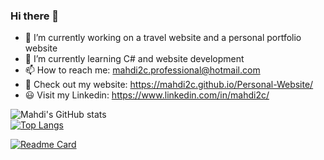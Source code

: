 ### Hi there 👋

- 🔭 I’m currently working on a travel website and a personal portfolio website
- 🌱 I’m currently learning C# and website development
- 📫 How to reach me: mahdi2c.professional@hotmail.com
- 📌 Check out my website: https://mahdi2c.github.io/Personal-Website/
- 😃 Visit my Linkedin: https://www.linkedin.com/in/mahdi2c/


![Mahdi's GitHub stats](https://github-readme-stats.vercel.app/api?username=mahdi2c&count_private=true&theme=gruvbox)     
[![Top Langs](https://github-readme-stats.vercel.app/api/top-langs/?username=mahdi2c&theme=gruvbox&layout=compact)](https://github.com/mahdi2c/github-readme-stats)

[![Readme Card](https://github-readme-stats.vercel.app/api/pin/?username=mahdi2c&repo=github-readme-stats)](https://github.com/mahdi2c/Personal-website)
